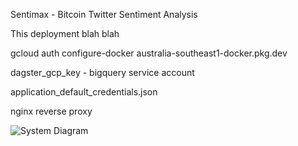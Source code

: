 Sentimax - Bitcoin Twitter Sentiment Analysis

This deployment blah blah 

gcloud auth configure-docker australia-southeast1-docker.pkg.dev

dagster_gcp_key - bigquery service account

application_default_credentials.json

nginx reverse proxy

![System Diagram](https://github.com/GaryPate/dagster-project/assets/20076884/18b14f6f-2910-40fa-85ca-d615a141da10)
